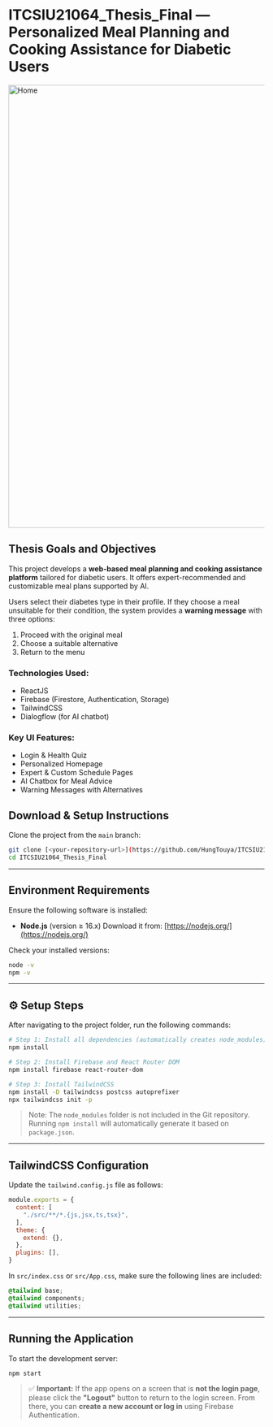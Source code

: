 # ITCSIU21064_Thesis_Final — Personalized Meal Planning and Cooking Assistance for Diabetic Users
<img width="1918" height="872" alt="Home" src="https://github.com/user-attachments/assets/4aaa19d5-0e84-49f3-9b55-e67c31a1260f" />

## Thesis Goals and Objectives

This project develops a **web-based meal planning and cooking assistance platform** tailored for diabetic users. It offers expert-recommended and customizable meal plans supported by AI.

Users select their diabetes type in their profile. If they choose a meal unsuitable for their condition, the system provides a **warning message** with three options:
1. Proceed with the original meal
2. Choose a suitable alternative
3. Return to the menu

### Technologies Used:
- ReactJS
- Firebase (Firestore, Authentication, Storage)
- TailwindCSS
- Dialogflow (for AI chatbot)

### Key UI Features:
- Login & Health Quiz
- Personalized Homepage
- Expert & Custom Schedule Pages
- AI Chatbox for Meal Advice
- Warning Messages with Alternatives

## Download & Setup Instructions

Clone the project from the `main` branch:

```bash
git clone [<your-repository-url>](https://github.com/HungTouya/ITCSIU21064_Thesis_Final.git)
cd ITCSIU21064_Thesis_Final
````

---

## Environment Requirements

Ensure the following software is installed:

* **Node.js** (version ≥ 16.x)
  Download it from: [https://nodejs.org/](https://nodejs.org/)

Check your installed versions:

```bash
node -v
npm -v
```

---

## ⚙️ Setup Steps

After navigating to the project folder, run the following commands:

```bash
# Step 1: Install all dependencies (automatically creates node_modules)
npm install

# Step 2: Install Firebase and React Router DOM
npm install firebase react-router-dom

# Step 3: Install TailwindCSS
npm install -D tailwindcss postcss autoprefixer
npx tailwindcss init -p
```

> Note: The `node_modules` folder is not included in the Git repository.
> Running `npm install` will automatically generate it based on `package.json`.

---

## TailwindCSS Configuration

Update the `tailwind.config.js` file as follows:

```js
module.exports = {
  content: [
    "./src/**/*.{js,jsx,ts,tsx}",
  ],
  theme: {
    extend: {},
  },
  plugins: [],
}
```

In `src/index.css` or `src/App.css`, make sure the following lines are included:

```css
@tailwind base;
@tailwind components;
@tailwind utilities;
```

---

## Running the Application

To start the development server:

```bash
npm start
```

> ✅ **Important:**
> If the app opens on a screen that is **not the login page**, please click the **"Logout"** button to return to the login screen.
> From there, you can **create a new account or log in** using Firebase Authentication.


